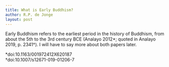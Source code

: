 ```yaml
---
title: What is Early Buddhism?
author: R.P. de Jonge
layout: post
---
```

<p>Early Buddhism refers to the earliest period in the history of Buddhism, from about the 5th to the 3rd century BCE (Analayo 2012*;
quoted in Analayo 2019, p. 2341†). I will have to say more about both papers later.</p>

*doi:10.1163/001972412X620187 <br>
†doi:10.1007/s12671-019-01206-7
